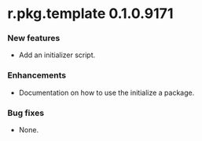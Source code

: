 # r.pkg.template 0.1.0.9171

### New features

* Add an initializer script.

### Enhancements

* Documentation on how to use the initialize a package.

### Bug fixes

* None.